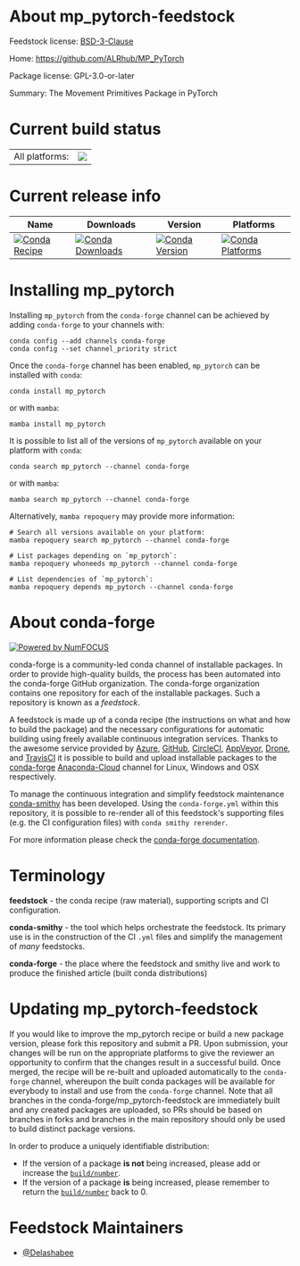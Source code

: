 About mp_pytorch-feedstock
==========================

Feedstock license: [BSD-3-Clause](https://github.com/conda-forge/mp_pytorch-feedstock/blob/main/LICENSE.txt)

Home: https://github.com/ALRhub/MP_PyTorch

Package license: GPL-3.0-or-later

Summary: The Movement Primitives Package in PyTorch

Current build status
====================


<table><tr><td>All platforms:</td>
    <td>
      <a href="https://dev.azure.com/conda-forge/feedstock-builds/_build/latest?definitionId=20627&branchName=main">
        <img src="https://dev.azure.com/conda-forge/feedstock-builds/_apis/build/status/mp_pytorch-feedstock?branchName=main">
      </a>
    </td>
  </tr>
</table>

Current release info
====================

| Name | Downloads | Version | Platforms |
| --- | --- | --- | --- |
| [![Conda Recipe](https://img.shields.io/badge/recipe-mp_pytorch-green.svg)](https://anaconda.org/conda-forge/mp_pytorch) | [![Conda Downloads](https://img.shields.io/conda/dn/conda-forge/mp_pytorch.svg)](https://anaconda.org/conda-forge/mp_pytorch) | [![Conda Version](https://img.shields.io/conda/vn/conda-forge/mp_pytorch.svg)](https://anaconda.org/conda-forge/mp_pytorch) | [![Conda Platforms](https://img.shields.io/conda/pn/conda-forge/mp_pytorch.svg)](https://anaconda.org/conda-forge/mp_pytorch) |

Installing mp_pytorch
=====================

Installing `mp_pytorch` from the `conda-forge` channel can be achieved by adding `conda-forge` to your channels with:

```
conda config --add channels conda-forge
conda config --set channel_priority strict
```

Once the `conda-forge` channel has been enabled, `mp_pytorch` can be installed with `conda`:

```
conda install mp_pytorch
```

or with `mamba`:

```
mamba install mp_pytorch
```

It is possible to list all of the versions of `mp_pytorch` available on your platform with `conda`:

```
conda search mp_pytorch --channel conda-forge
```

or with `mamba`:

```
mamba search mp_pytorch --channel conda-forge
```

Alternatively, `mamba repoquery` may provide more information:

```
# Search all versions available on your platform:
mamba repoquery search mp_pytorch --channel conda-forge

# List packages depending on `mp_pytorch`:
mamba repoquery whoneeds mp_pytorch --channel conda-forge

# List dependencies of `mp_pytorch`:
mamba repoquery depends mp_pytorch --channel conda-forge
```


About conda-forge
=================

[![Powered by
NumFOCUS](https://img.shields.io/badge/powered%20by-NumFOCUS-orange.svg?style=flat&colorA=E1523D&colorB=007D8A)](https://numfocus.org)

conda-forge is a community-led conda channel of installable packages.
In order to provide high-quality builds, the process has been automated into the
conda-forge GitHub organization. The conda-forge organization contains one repository
for each of the installable packages. Such a repository is known as a *feedstock*.

A feedstock is made up of a conda recipe (the instructions on what and how to build
the package) and the necessary configurations for automatic building using freely
available continuous integration services. Thanks to the awesome service provided by
[Azure](https://azure.microsoft.com/en-us/services/devops/), [GitHub](https://github.com/),
[CircleCI](https://circleci.com/), [AppVeyor](https://www.appveyor.com/),
[Drone](https://cloud.drone.io/welcome), and [TravisCI](https://travis-ci.com/)
it is possible to build and upload installable packages to the
[conda-forge](https://anaconda.org/conda-forge) [Anaconda-Cloud](https://anaconda.org/)
channel for Linux, Windows and OSX respectively.

To manage the continuous integration and simplify feedstock maintenance
[conda-smithy](https://github.com/conda-forge/conda-smithy) has been developed.
Using the ``conda-forge.yml`` within this repository, it is possible to re-render all of
this feedstock's supporting files (e.g. the CI configuration files) with ``conda smithy rerender``.

For more information please check the [conda-forge documentation](https://conda-forge.org/docs/).

Terminology
===========

**feedstock** - the conda recipe (raw material), supporting scripts and CI configuration.

**conda-smithy** - the tool which helps orchestrate the feedstock.
                   Its primary use is in the construction of the CI ``.yml`` files
                   and simplify the management of *many* feedstocks.

**conda-forge** - the place where the feedstock and smithy live and work to
                  produce the finished article (built conda distributions)


Updating mp_pytorch-feedstock
=============================

If you would like to improve the mp_pytorch recipe or build a new
package version, please fork this repository and submit a PR. Upon submission,
your changes will be run on the appropriate platforms to give the reviewer an
opportunity to confirm that the changes result in a successful build. Once
merged, the recipe will be re-built and uploaded automatically to the
`conda-forge` channel, whereupon the built conda packages will be available for
everybody to install and use from the `conda-forge` channel.
Note that all branches in the conda-forge/mp_pytorch-feedstock are
immediately built and any created packages are uploaded, so PRs should be based
on branches in forks and branches in the main repository should only be used to
build distinct package versions.

In order to produce a uniquely identifiable distribution:
 * If the version of a package **is not** being increased, please add or increase
   the [``build/number``](https://docs.conda.io/projects/conda-build/en/latest/resources/define-metadata.html#build-number-and-string).
 * If the version of a package **is** being increased, please remember to return
   the [``build/number``](https://docs.conda.io/projects/conda-build/en/latest/resources/define-metadata.html#build-number-and-string)
   back to 0.

Feedstock Maintainers
=====================

* [@Delashabee](https://github.com/Delashabee/)

